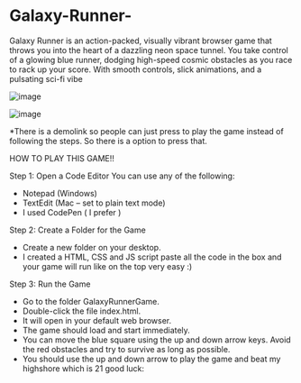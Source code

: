 # Galaxy-Runner-
Galaxy Runner is an action-packed, visually vibrant browser game that throws you into the heart of a dazzling neon space tunnel. You take control of a glowing blue runner, dodging high-speed cosmic obstacles as you race to rack up your score. With smooth controls, slick animations, and a pulsating sci-fi vibe

![image](https://github.com/user-attachments/assets/3102196c-8c2f-4bbb-baf5-90e33d14ebdb)

![image](https://github.com/user-attachments/assets/0a4693e3-584c-4eaf-b089-95cf16f253a8)

*There is a demolink so people can just press to play the game instead of following the steps. So there is a option to press that.

HOW TO PLAY THIS GAME!!

Step 1: Open a Code Editor
You can use any of the following:
- Notepad (Windows)
- TextEdit (Mac – set to plain text mode)
- I used CodePen ( I prefer )


Step 2: Create a Folder for the Game
- Create a new folder on your desktop.
- I created a HTML, CSS and JS script paste all the code in the box and your game will run like on the top very easy :)

Step 3: Run the Game
- Go to the folder GalaxyRunnerGame.
- Double-click the file index.html.
- It will open in your default web browser.
- The game should load and start immediately.
- You can move the blue square using the up and down arrow keys. Avoid the red obstacles and try to survive as long as possible.
- You should use the up and down arrow to play the game and beat my highshore which is 21 good luck:


